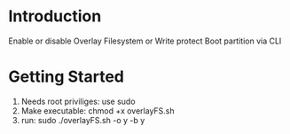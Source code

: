 # Introduction 
Enable or disable Overlay Filesystem or Write protect Boot partition via CLI

# Getting Started
1.	Needs root priviliges: use sudo
2.  Make executable: chmod +x overlayFS.sh
3.	run: sudo ./overlayFS.sh  -o y -b y
